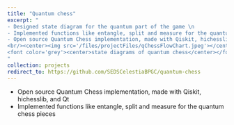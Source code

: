 ```yaml
---
title: "Quantum chess"
excerpt: "
- Designed state diagram for the quantum part of the game \n
- Implemented functions like entangle, split and measure for the quantum chess pieces\n
- Open source Quantum Chess implementation, made with Qiskit, hichesslib, and Qt\n
<br/><center><img src='/files/projectFiles/qChessFlowChart.jpeg'></center>
<font color='grey'><center>state diagrams of quantum chess</center></font>
"
collection: projects
redirect_to: https://github.com/SEDSCelestiaBPGC/quantum-chess
---
```

- Open source Quantum Chess implementation, made with Qiskit, hichesslib, and Qt
- Implemented functions like entangle, split and measure for the quantum chess pieces
